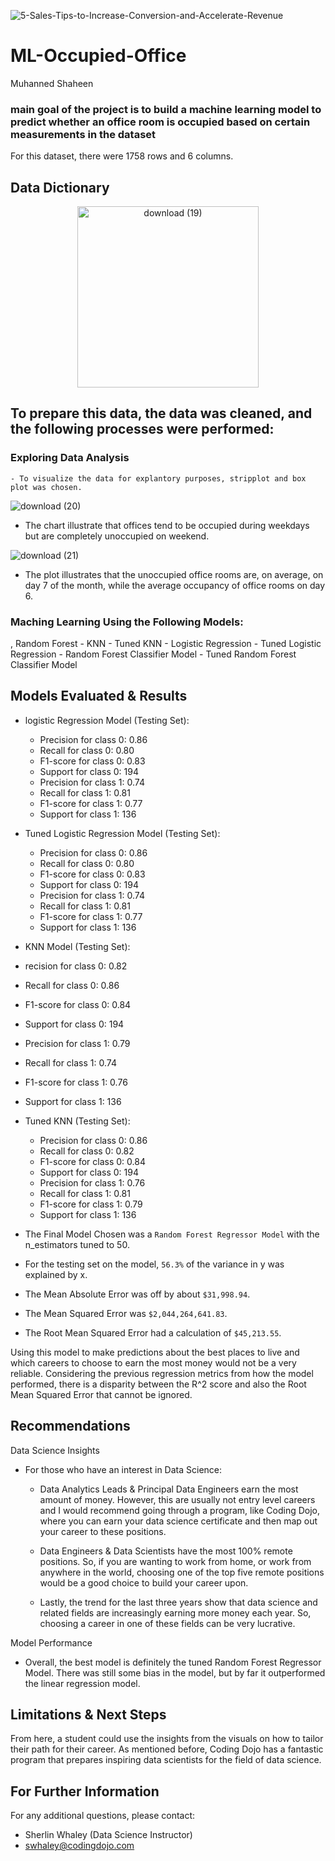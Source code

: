<p align = "center"> 

  ![5-Sales-Tips-to-Increase-Conversion-and-Accelerate-Revenue](https://github.com/coding-dojo-data-science/Project1_Exemplar/assets/158508098/fa6f1995-6ae4-4cb4-b9fc-eb62849322d2)

</p>


# ML-Occupied-Office


Muhanned Shaheen

### main goal of the project is to build a machine learning model to predict whether an office room is occupied based on certain measurements in the dataset


For this dataset, there were 1758 rows and 6 columns.

## Data Dictionary

<p align = "center"> 
  
 <img width="290" alt="download (19)" src="https://github.com/MuhannedSh/ML-Occupied-Office/assets/158508098/2303b056-1409-46b4-a07b-cd92a6e07948">


</p>


## To prepare this data, the data was cleaned, and the following processes were performed:

  
 ### Exploring Data Analysis 
    - To visualize the data for explantory purposes, stripplot and box plot was chosen.


<p align = "center"> 
  
  ![download (20)](https://github.com/MuhannedSh/ML-Occupied-Office/assets/158508098/96f23a1b-8b6e-4c0c-a0cc-1b93acfa2202)


</p>

- The chart illustrate that offices tend to be occupied during weekdays but are completely unoccupied on weekend.

<p align = "center"> 
  
 ![download (21)](https://github.com/MuhannedSh/ML-Occupied-Office/assets/158508098/b681359e-3f7b-4bac-a45c-2f2210158f86)

</p>


- The plot illustrates that the unoccupied office rooms are, on average, on day 7 of the month, while the average occupancy of office rooms on day 6.


 ### Maching Learning Using the Following Models:

  , Random Forest
    - KNN
    - Tuned KNN
    - Logistic Regression
    - Tuned Logistic Regression
    - Random Forest Classifier Model
    - Tuned Random Forest Classifier Model
    
    
## Models Evaluated & Results


- logistic Regression Model (Testing Set):
  - Precision for class 0: 0.86
  - Recall for class 0: 0.80
  - F1-score for class 0: 0.83
  - Support for class 0: 194
  - Precision for class 1: 0.74
  - Recall for class 1: 0.81
  - F1-score for class 1: 0.77
  - Support for class 1: 136


- Tuned Logistic Regression Model (Testing Set):
  - Precision for class 0: 0.86
  - Recall for class 0: 0.80
  - F1-score for class 0: 0.83
  - Support for class 0: 194
  - Precision for class 1: 0.74
  - Recall for class 1: 0.81
  - F1-score for class 1: 0.77
  - Support for class 1: 136

  
-  KNN Model (Testing Set):
  - recision for class 0: 0.82
  - Recall for class 0: 0.86
  - F1-score for class 0: 0.84
  - Support for class 0: 194
  - Precision for class 1: 0.79
  - Recall for class 1: 0.74
  - F1-score for class 1: 0.76
  - Support for class 1: 136

- Tuned KNN (Testing Set):
  - Precision for class 0: 0.86
  - Recall for class 0: 0.82
  - F1-score for class 0: 0.84
  - Support for class 0: 194
  - Precision for class 1: 0.76
  - Recall for class 1: 0.81
  - F1-score for class 1: 0.79
  - Support for class 1: 136





- The Final Model Chosen was a `Random Forest Regressor Model` with the n_estimators tuned to 50.
- For the testing set on the model, `56.3%` of the variance in y was explained by x. 
- The Mean Absolute Error was off by about `$31,998.94`.
- The Mean Squared Error was `$2,044,264,641.83`.
- The Root Mean Squared Error had a calculation of `$45,213.55`.

Using this model to make predictions about the best places to live and which careers to choose to earn the most money would not be a very reliable. Considering the previous regression metrics from how the model performed, there is a disparity between the R^2 score and also the Root Mean Squared Error that cannot be ignored.

## Recommendations

Data Science Insights

- For those who have an interest in Data Science:
  - Data Analytics Leads & Principal Data Engineers earn the most amount of money. However, this are usually not entry level careers and I would recommend going through a program, like Coding Dojo, where you can earn your data science certificate and then map out your career to these positions.

  - Data Engineers & Data Scientists have the most 100% remote positions. So, if you are wanting to work from home, or work from anywhere in the world, choosing one of the top five remote positions would be a good choice to build your career upon.
  
  - Lastly, the trend for the last three years show that data science and related fields are increasingly earning more money each year. So, choosing a career in one of these fields can be very lucrative.

Model Performance
- Overall, the best model is definitely the tuned Random Forest Regressor Model. There was still some bias in the model, but by far it outperformed the linear regression model. 


## Limitations & Next Steps

From here, a student could use the insights from the visuals on how to tailor their path for their career. As mentioned before, Coding Dojo has a fantastic program that prepares inspiring data scientists for the field of data science. 

## For Further Information

For any additional questions, please contact: 
- Sherlin Whaley (Data Science Instructor)
- swhaley@codingdojo.com

